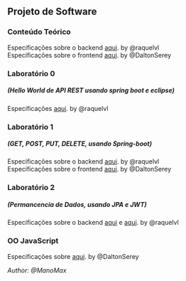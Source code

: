 ## Projeto de Software

### Conteúdo Teórico
Especificações sobre o backend [aqui](https://raquelvl.github.io/psoft/). by @raquelvl
<br>Especificações sobre o frontend [aqui](https://daltonserey.github.io/psoft/). by @DaltonSerey

### Laboratório 0
##### (Hello World de API REST usando spring boot e eclipse)
Especificações [aqui](https://raquelvl.github.io/psoft/material/back_hello.html).  by @raquelvl

### Laboratório 1
##### (GET, POST, PUT, DELETE, usando Spring-boot)
Especificações sobre o backend [aqui](https://docs.google.com/document/d/e/2PACX-1vQYsle9B363IU3oDw6hJxn9diVd9-yLOUfCLFQCQehRkf4195xmaY5wjWHOQXGHTRkiv_j0Kfc-qFQq/pub). by @raquelvl
<br>Especificações sobre o frontend [aqui](https://daltonserey.github.io/psoft/0-exercicios/1-frontend_api_raquel/#1). by @DaltonSerey

### Laboratório 2
##### (Permancencia de Dados, usando JPA e JWT)
Especificações sobre o backend [aqui](https://raquelvl.github.io/psoft/aulas/lab2_backend.html)
e [aqui](https://raquelvl.github.io/psoft/material/back_JWT_exemplo.html). by @raquelvl

### OO JavaScript
Especificações sobre [aqui](https://daltonserey.github.io/psoft/2.3-javascript/oo-javascript/#1). by @DaltonSerey

<p><i>Author: @ManoMax</i></p>
